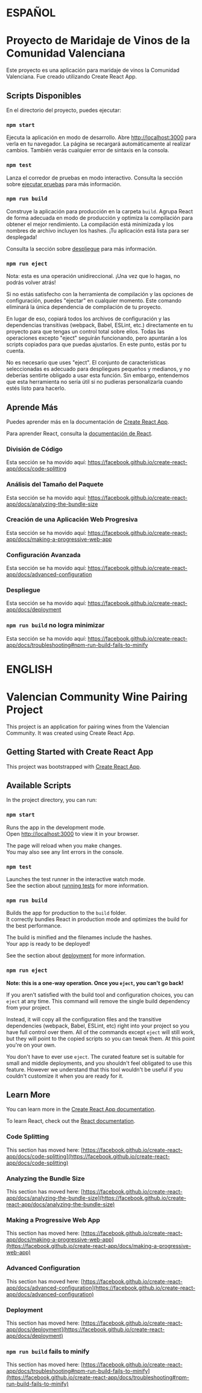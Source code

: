 # ESPAÑOL
# Proyecto de Maridaje de Vinos de la Comunidad Valenciana

Este proyecto es una aplicación para maridaje de vinos la Comunidad Valenciana. Fue creado utilizando Create React App.

## Scripts Disponibles

En el directorio del proyecto, puedes ejecutar:

### `npm start`

Ejecuta la aplicación en modo de desarrollo.
Abre [http://localhost:3000](http://localhost:3000) para verla en tu navegador.
La página se recargará automáticamente al realizar cambios.
También verás cualquier error de sintaxis en la consola.

### `npm test`

Lanza el corredor de pruebas en modo interactivo.
Consulta la sección sobre [ejecutar pruebas](https://facebook.github.io/create-react-app/docs/running-tests) para más información.

### `npm run build`

Construye la aplicación para producción en la carpeta `build`.
Agrupa React de forma adecuada en modo de producción y optimiza la compilación para obtener el mejor rendimiento.
La compilación está minimizada y los nombres de archivo incluyen los hashes.
¡Tu aplicación está lista para ser desplegada!

Consulta la sección sobre [despliegue](https://facebook.github.io/create-react-app/docs/deployment) para más información.

### `npm run eject`

Nota: esta es una operación unidireccional. ¡Una vez que lo hagas, no podrás volver atrás!

Si no estás satisfecho con la herramienta de compilación y las opciones de configuración, puedes "ejectar" en cualquier momento. Este comando eliminará la única dependencia de compilación de tu proyecto.

En lugar de eso, copiará todos los archivos de configuración y las dependencias transitivas (webpack, Babel, ESLint, etc.) directamente en tu proyecto para que tengas un control total sobre ellos. Todas las operaciones excepto "eject" seguirán funcionando, pero apuntarán a los scripts copiados para que puedas ajustarlos. En este punto, estás por tu cuenta.

No es necesario que uses "eject". El conjunto de características seleccionadas es adecuado para despliegues pequeños y medianos, y no deberías sentirte obligado a usar esta función. Sin embargo, entendemos que esta herramienta no sería útil si no pudieras personalizarla cuando estés listo para hacerlo.

## Aprende Más

Puedes aprender más en la documentación de [Create React App](https://facebook.github.io/create-react-app/docs/getting-started).

Para aprender React, consulta la [documentación de React](https://reactjs.org/).

### División de Código

Esta sección se ha movido aquí: https://facebook.github.io/create-react-app/docs/code-splitting

### Análisis del Tamaño del Paquete

Esta sección se ha movido aquí: https://facebook.github.io/create-react-app/docs/analyzing-the-bundle-size

### Creación de una Aplicación Web Progresiva

Esta sección se ha movido aquí: https://facebook.github.io/create-react-app/docs/making-a-progressive-web-app

### Configuración Avanzada

Esta sección se ha movido aquí: https://facebook.github.io/create-react-app/docs/advanced-configuration

### Despliegue

Esta sección se ha movido aquí: https://facebook.github.io/create-react-app/docs/deployment

### `npm run build` no logra minimizar

Esta sección se ha movido aquí: https://facebook.github.io/create-react-app/docs/troubleshooting#npm-run-build-fails-to-minify


# ENGLISH
# Valencian Community Wine Pairing Project

This project is an application for pairing wines from the Valencian Community. It was created using Create React App.

## Getting Started with Create React App

This project was bootstrapped with [Create React App](https://github.com/facebook/create-react-app).

## Available Scripts

In the project directory, you can run:

### `npm start`

Runs the app in the development mode.\
Open [http://localhost:3000](http://localhost:3000) to view it in your browser.

The page will reload when you make changes.\
You may also see any lint errors in the console.

### `npm test`

Launches the test runner in the interactive watch mode.\
See the section about [running tests](https://facebook.github.io/create-react-app/docs/running-tests) for more information.

### `npm run build`

Builds the app for production to the `build` folder.\
It correctly bundles React in production mode and optimizes the build for the best performance.

The build is minified and the filenames include the hashes.\
Your app is ready to be deployed!

See the section about [deployment](https://facebook.github.io/create-react-app/docs/deployment) for more information.

### `npm run eject`

**Note: this is a one-way operation. Once you `eject`, you can't go back!**

If you aren't satisfied with the build tool and configuration choices, you can `eject` at any time. This command will remove the single build dependency from your project.

Instead, it will copy all the configuration files and the transitive dependencies (webpack, Babel, ESLint, etc) right into your project so you have full control over them. All of the commands except `eject` will still work, but they will point to the copied scripts so you can tweak them. At this point you're on your own.

You don't have to ever use `eject`. The curated feature set is suitable for small and middle deployments, and you shouldn't feel obligated to use this feature. However we understand that this tool wouldn't be useful if you couldn't customize it when you are ready for it.

## Learn More

You can learn more in the [Create React App documentation](https://facebook.github.io/create-react-app/docs/getting-started).

To learn React, check out the [React documentation](https://reactjs.org/).

### Code Splitting

This section has moved here: [https://facebook.github.io/create-react-app/docs/code-splitting](https://facebook.github.io/create-react-app/docs/code-splitting)

### Analyzing the Bundle Size

This section has moved here: [https://facebook.github.io/create-react-app/docs/analyzing-the-bundle-size](https://facebook.github.io/create-react-app/docs/analyzing-the-bundle-size)

### Making a Progressive Web App

This section has moved here: [https://facebook.github.io/create-react-app/docs/making-a-progressive-web-app](https://facebook.github.io/create-react-app/docs/making-a-progressive-web-app)

### Advanced Configuration

This section has moved here: [https://facebook.github.io/create-react-app/docs/advanced-configuration](https://facebook.github.io/create-react-app/docs/advanced-configuration)

### Deployment

This section has moved here: [https://facebook.github.io/create-react-app/docs/deployment](https://facebook.github.io/create-react-app/docs/deployment)

### `npm run build` fails to minify

This section has moved here: [https://facebook.github.io/create-react-app/docs/troubleshooting#npm-run-build-fails-to-minify](https://facebook.github.io/create-react-app/docs/troubleshooting#npm-run-build-fails-to-minify)
